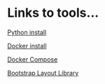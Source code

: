 # Links to tools...

[Python install](https://www.python.org/)

[Docker install](https://www.docker.com/)

[Docker Compose](https://docs.docker.com/compose/)

[Bootstrap Layout Library](https://getbootstrap.com/docs/4.5/getting-started/introduction/)
